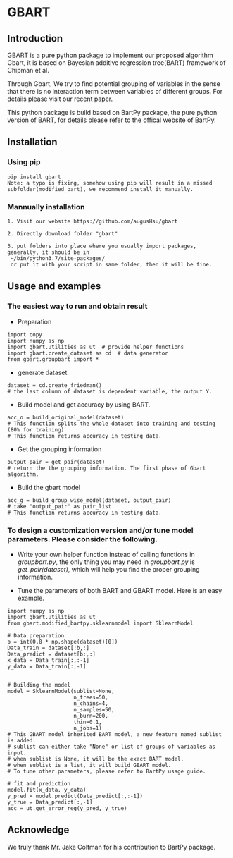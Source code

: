 # GBART


## Introduction

GBART is a pure python package to implement our proposed algorithm Gbart, it is based on Bayesian additive regression tree(BART) framework of Chipman et al. 

Through Gbart, We try to find potential grouping of variables in the sense that there is no interaction term between variables of different groups. For details please visit our recent paper.

This python package is build based on BartPy package, the pure python version of BART, for details please refer to the offical website of BartPy.


## Installation
### Using pip
```
pip install gbart
Note: a typo is fixing, somehow using pip will result in a missed subfolder(modified_bart), we recommend install it manually.
```
### Mannually installation
```
1. Visit our website https://github.com/augusHsu/gbart

2. Directly download folder "gbart"

3. put folders into place where you usually import packages, generally, it should be in 
 ~/bin/python3.7/site-packages/ 
 or put it with your script in same folder, then it will be fine.
```


## Usage and examples
### The easiest way to run and obtain result

* Preparation

```
import copy
import numpy as np
import gbart.utilities as ut  # provide helper functions
import gbart.create_dataset as cd  # data generator
from gbart.groupbart import * 
```
* generate dataset

```
dataset = cd.create_friedman()
# the last column of dataset is dependent variable, the output Y.
```
* Build model and get accuracy by using BART.

```
acc_o = build_original_model(dataset)
# This function splits the whole dataset into training and testing (80% for training)
# This function returns accuracy in testing data.
```

* Get the grouping information

```
output_pair = get_pair(dataset)
# return the the grouping information. The first phase of Gbart algorithm.

```

* Build the gbart model 

```
acc_g = build_group_wise_model(dataset, output_pair)
# take "output_pair" as pair_list 
# This function returns accuracy in testing data.

```
### To design a customization version and/or tune model parameters. Please consider the following. 

* Write your own helper function instead of calling functions in *groupbart.py*, the only thing you may need in *groupbart.py* is  *get_pair(dataset)*, which will help you find the proper grouping information.


* Tune the parameters of both BART and GBART model. Here is an easy example.

```
import numpy as np
import gbart.utilities as ut
from gbart.modified_bartpy.sklearnmodel import SklearnModel

# Data preparation 
b = int(0.8 * np.shape(dataset)[0])  
Data_train = dataset[:b,:]
Data_predict = dataset[b:,:]
x_data = Data_train[:,:-1]
y_data = Data_train[:,-1]


# Building the model
model = SklearnModel(sublist=None,
                     n_trees=50,
                     n_chains=4,
                     n_samples=50,
                     n_burn=200,
                     thin=0.1,
                     n_jobs=1)
# This GBART model inherited BART model, a new feature named sublist is added. 
# sublist can either take "None" or list of groups of variables as input.
# when sublist is None, it will be the exact BART model.
# when sublist is a list, it will build GBART model.
# To tune other parameters, please refer to BartPy usage guide.

# fit and prediction 
model.fit(x_data, y_data)
y_pred = model.predict(Data_predict[:,:-1])
y_true = Data_predict[:,-1]
acc = ut.get_error_reg(y_pred, y_true)

```



## Acknowledge  

We truly thank Mr. Jake Coltman for his contribution to BartPy package.


